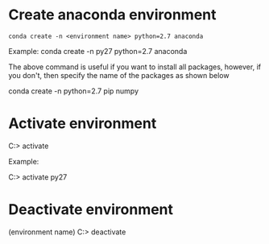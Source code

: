 # Create anaconda environment

`conda create -n <environment name> python=2.7 anaconda`

Example: conda create -n py27 python=2.7 anaconda

The above command is useful if you want to install all packages, however, if you don't, then specify
the name of the packages as shown below

conda create -n <environment name> python=2.7 pip numpy

# Activate environment

C:\> activate <environment name> 

Example: 

C:\> activate py27

# Deactivate environment
(environment name) C:\> deactivate


